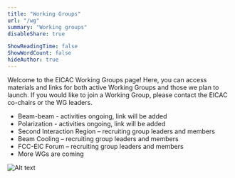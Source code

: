 ```yaml
---
title: "Working Groups"
url: "/wg"
summary: "Working groups"
disableShare: true

ShowReadingTime: false
ShowWordCount: false
hideAuthor: true
---
```


Welcome to the EICAC Working Groups page! Here, you can access materials and links for both active Working Groups and those we plan to launch. If you would like to join a Working Group, please contact the EICAC co-chairs or the WG leaders.
- Beam-beam - activities ongoing, link will be added
- Polarization - activities ongoing, link will be added
- Second Interaction Region – recruiting group leaders and members
- Beam Cooling – recruiting group leaders and members
- FCC-EIC Forum – recruiting group leaders and members
- More WGs are coming

![Alt text](images/diagram1.jpg)
